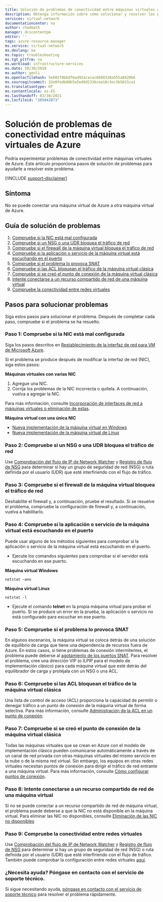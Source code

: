 ```yaml
---
title: Solución de problemas de conectividad entre máquinas virtuales de Azure | Microsoft Docs
description: Obtenga información sobre cómo solucionar y resolver los problemas de conectividad que puede experimentar entre VM de Azure.
services: virtual-network
documentationcenter: na
author: chadmath
manager: dcscontentpm
editor: ''
tags: azure-resource-manager
ms.service: virtual-network
ms.devlang: na
ms.topic: troubleshooting
ms.tgt_pltfrm: na
ms.workload: infrastructure-services
ms.date: 10/30/2018
ms.author: genli
ms.openlocfilehash: 5e602f8bbdf6ad92acacac6688326a555a0420b6
ms.sourcegitcommit: 32e0fedb80b5a5ed0d2336cea18c3ec3b5015ca1
ms.translationtype: HT
ms.contentlocale: es-ES
ms.lasthandoff: 03/30/2021
ms.locfileid: "105042873"
---
```

# <a name="troubleshooting-connectivity-problems-between-azure-vms"></a>Solución de problemas de conectividad entre máquinas virtuales de Azure

Podría experimentar problemas de conectividad entre máquinas virtuales de Azure. Este artículo proporciona pasos de solución de problemas para ayudarle a resolver este problema. 

[!INCLUDE [support-disclaimer](../../includes/support-disclaimer.md)]

## <a name="symptom"></a>Síntoma

No se puede conectar una máquina virtual de Azure a otra máquina virtual de Azure.

## <a name="troubleshooting-guidance"></a>Guía de solución de problemas 

1. [Compruebe si la NIC está mal configurada](#step-1-check-whether-nic-is-misconfigured)
2. [Compruebe si un NSG o una UDR bloquea el tráfico de red](#step-2-check-whether-network-traffic-is-blocked-by-nsg-or-udr)
3. [Compruebe si el firewall de la máquina virtual bloquea el tráfico de red](#step-3-check-whether-network-traffic-is-blocked-by-vm-firewall)
4. [Compruebe si la aplicación o servicio de la máquina virtual está escuchando en el puerto](#step-4-check-whether-vm-app-or-service-is-listening-on-the-port)
5. [Compruebe si el problema lo provoca SNAT](#step-5-check-whether-the-problem-is-caused-by-snat)
6. [Compruebe si las ACL bloquean el tráfico de la máquina virtual clásica](#step-6-check-whether-traffic-is-blocked-by-acls-for-the-classic-vm)
7. [Compruebe si se creó el punto de conexión de la máquina virtual clásica](#step-7-check-whether-the-endpoint-is-created-for-the-classic-vm)
8. [Intente conectarse a un recurso compartido de red de una máquina virtual](#step-8-try-to-connect-to-a-vm-network-share)
9. [Compruebe la conectividad entre redes virtuales](#step-9-check-inter-vnet-connectivity)

## <a name="troubleshooting-steps"></a>Pasos para solucionar problemas

Siga estos pasos para solucionar el problema. Después de completar cada paso, compruebe si el problema se ha resuelto. 

### <a name="step-1-check-whether-nic-is-misconfigured"></a>Paso 1: Compruebe si la NIC está mal configurada

Siga los pasos descritos en [Restablecimiento de la interfaz de red para VM de Microsoft Azure](/troubleshoot/azure/virtual-machines/reset-network-interface). 

Si el problema se produce después de modificar la interfaz de red (NIC), siga estos pasos:

**Máquinas virtuales con varias NIC**

1. Agregue una NIC.
2. Corrija los problemas de la NIC incorrecta o quítela.  A continuación, vuelva a agregar la NIC.

Para más información, consulte [Incorporación de interfaces de red a máquinas virtuales o eliminación de estas](virtual-network-network-interface-vm.md).

**Máquina virtual con una única NIC** 

- [Nueva implementación de la máquina virtual en Windows](/troubleshoot/azure/virtual-machines/redeploy-to-new-node-windows)
- [Nueva implementación de la máquina virtual de Linux](/troubleshoot/azure/virtual-machines/redeploy-to-new-node-linux)

### <a name="step-2-check-whether-network-traffic-is-blocked-by-nsg-or-udr"></a>Paso 2: Compruebe si un NSG o una UDR bloquea el tráfico de red

Use [Comprobación del flujo de IP de Network Watcher](../network-watcher/network-watcher-ip-flow-verify-overview.md) y [Registro de flujo de NSG](../network-watcher/network-watcher-nsg-flow-logging-overview.md) para determinar si hay un grupo de seguridad de red (NSG) o ruta definida por el usuario (UDR) que esté interfiriendo con el flujo de tráfico.

### <a name="step-3-check-whether-network-traffic-is-blocked-by-vm-firewall"></a>Paso 3: Compruebe si el firewall de la máquina virtual bloquea el tráfico de red

Deshabilite el firewall y, a continuación, pruebe el resultado. Si se resuelve el problema, compruebe la configuración de firewall y, a continuación, vuelva a habilitarlo.

### <a name="step-4-check-whether-vm-app-or-service-is-listening-on-the-port"></a>Paso 4: Compruebe si la aplicación o servicio de la máquina virtual está escuchando en el puerto

Puede usar alguno de los métodos siguientes para comprobar si la aplicación o servicio de la máquina virtual está escuchando en el puerto.

- Ejecute los comandos siguientes para comprobar si el servidor está escuchando en ese puerto.

**Máquina virtual Windows**

```console
netstat –ano
```

**Máquina virtual Linux**

```console
netstat -l
```

- Ejecute el comando **telnet** en la propia máquina virtual para probar el puerto. Si se produce un error en la prueba, la aplicación o servicio no está configurado para escuchar en ese puerto.

### <a name="step-5-check-whether-the-problem-is-caused-by-snat"></a>Paso 5: Compruebe si el problema lo provoca SNAT

En algunos escenarios, la máquina virtual se coloca detrás de una solución de equilibrio de carga que tiene una dependencia de recursos fuera de Azure. En estos casos, si tiene problemas de conexión intermitentes, el problema puede deberse al [agotamiento de los puertos SNAT](../load-balancer/load-balancer-outbound-connections.md). Para resolver el problema, cree una dirección VIP (o ILPIP para el modelo de implementación clásico) para cada máquina virtual que esté detrás del equilibrador de carga y protéjala con un NSG o una ACL. 

### <a name="step-6-check-whether-traffic-is-blocked-by-acls-for-the-classic-vm"></a>Paso 6: Compruebe si las ACL bloquean el tráfico de la máquina virtual clásica

Una lista de control de acceso (ACL) proporciona la capacidad de permitir o denegar tráfico a un punto de conexión de la máquina virtual de forma selectiva. Para más información, consulte [Administración de la ACL en un punto de conexión](/previous-versions/azure/virtual-machines/windows/classic/setup-endpoints#manage-the-acl-on-an-endpoint).

### <a name="step-7-check-whether-the-endpoint-is-created-for-the-classic-vm"></a>Paso 7: Compruebe si se creó el punto de conexión de la máquina virtual clásica

Todas las máquinas virtuales que se crean en Azure con el modelo de implementación clásico pueden comunicarse automáticamente a través de un canal de red privada con otras máquinas virtuales del mismo servicio en la nube o de la misma red virtual. Sin embargo, los equipos en otras redes virtuales necesitan puntos de conexión para dirigir el tráfico de red entrante a una máquina virtual. Para más información, consulte [Cómo configurar puntos de conexión](/previous-versions/azure/virtual-machines/windows/classic/setup-endpoints).

### <a name="step-8-try-to-connect-to-a-vm-network-share"></a>Paso 8: Intente conectarse a un recurso compartido de red de una máquina virtual

Si no se puede conectar a un recurso compartido de red de máquina virtual, el problema puede deberse a que la NIC no está disponible en la máquina virtual. Para eliminar las NIC no disponibles, consulte [Eliminación de las NIC no disponibles](/troubleshoot/azure/virtual-machines/reset-network-interface#delete-the-unavailable-nics)

### <a name="step-9-check-inter-vnet-connectivity"></a>Paso 9: Compruebe la conectividad entre redes virtuales

Use [Comprobación del flujo de IP de Network Watcher](../network-watcher/network-watcher-ip-flow-verify-overview.md) y [Registro de flujo de NSG](../network-watcher/network-watcher-nsg-flow-logging-overview.md) para determinar si hay un grupo de seguridad de red (NSG) o ruta definida por el usuario (UDR) que esté interfiriendo con el flujo de tráfico. También puede comprobar la configuración entre redes virtuales [aquí](https://support.microsoft.com/en-us/help/4032151/configuring-and-validating-vnet-or-vpn-connections).

### <a name="need-help-contact-support"></a>¿Necesita ayuda? Póngase en contacto con el servicio de soporte técnico.
Si sigue necesitando ayuda, [póngase en contacto con el servicio de soporte técnico](https://portal.azure.com/?#blade/Microsoft_Azure_Support/HelpAndSupportBlade) para resolver el problema rápidamente.